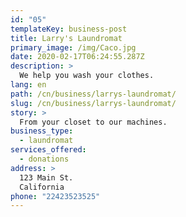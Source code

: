 ```yaml
---
id: "05"
templateKey: business-post
title: Larry's Laundromat
primary_image: /img/Caco.jpg
date: 2020-02-17T06:24:55.287Z
description: >
  We help you wash your clothes.
lang: en
path: /cn/business/larrys-laundromat/
slug: /cn/business/larrys-laundromat/
story: >
  From your closet to our machines.
business_type:
  - laundromat
services_offered:
  - donations
address: >
  123 Main St.
  California
phone: "22423523525"
---
```

